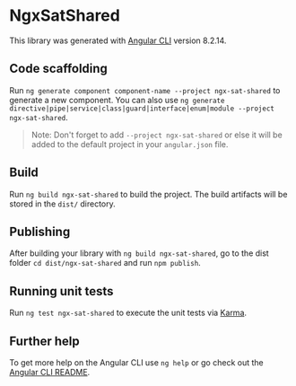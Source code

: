 # NgxSatShared

This library was generated with [Angular CLI](https://github.com/angular/angular-cli) version 8.2.14.

## Code scaffolding

Run `ng generate component component-name --project ngx-sat-shared` to generate a new component. You can also use `ng generate directive|pipe|service|class|guard|interface|enum|module --project ngx-sat-shared`.
> Note: Don't forget to add `--project ngx-sat-shared` or else it will be added to the default project in your `angular.json` file. 

## Build

Run `ng build ngx-sat-shared` to build the project. The build artifacts will be stored in the `dist/` directory.

## Publishing

After building your library with `ng build ngx-sat-shared`, go to the dist folder `cd dist/ngx-sat-shared` and run `npm publish`.

## Running unit tests

Run `ng test ngx-sat-shared` to execute the unit tests via [Karma](https://karma-runner.github.io).

## Further help

To get more help on the Angular CLI use `ng help` or go check out the [Angular CLI README](https://github.com/angular/angular-cli/blob/master/README.md).
